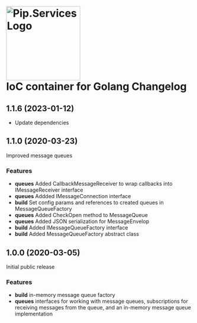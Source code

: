 # <img src="https://uploads-ssl.webflow.com/5ea5d3315186cf5ec60c3ee4/5edf1c94ce4c859f2b188094_logo.svg" alt="Pip.Services Logo" width="200"> <br/> IoC container for Golang Changelog

## <a name="1.1.6"></a> 1.1.6 (2023-01-12)

- Update dependencies

## <a name="1.1.0"></a> 1.1.0 (2020-03-23)

Improved message queues

### Features
* **queues** Added CallbackMessageReceiver to wrap callbacks into IMessageReceiver interface
* **queues** Addded IMessageConnection interface
* **build** Set config params and references to created queues in MessageQueueFactory
* **queues** Added CheckOpen method to MessageQueue
* **queues** Added JSON serialization for MessageEnvelop
* **build** Added IMessageQueueFactory interface
* **build** Added MessageQueueFactory abstract class

## <a name="1.0.0"></a> 1.0.0 (2020-03-05)

Initial public release

### Features
* **build** in-memory message queue factory
* **queues** interfaces for working with message queues, subscriptions for receiving messages from the queue, and an in-memory message queue implementation